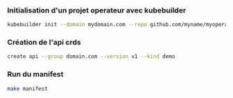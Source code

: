 ### Initialisation d'un projet operateur avec kubebuilder 
```bash
kubebuilder init --domain mydomain.com --repo github.com/myname/myoperator
```
### Création de l'api crds
```bash
create api --group domain.com --version v1 --kind demo
```

### Run du manifest
```bash
make manifest
```